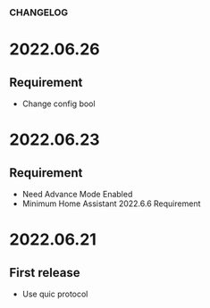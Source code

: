 ### CHANGELOG

# 2022.06.26
## Requirement

  - Change config bool
  

# 2022.06.23
## Requirement

  - Need Advance Mode Enabled
  - Minimum Home Assistant 2022.6.6 Requirement

# 2022.06.21
## First release

  - Use quic protocol
